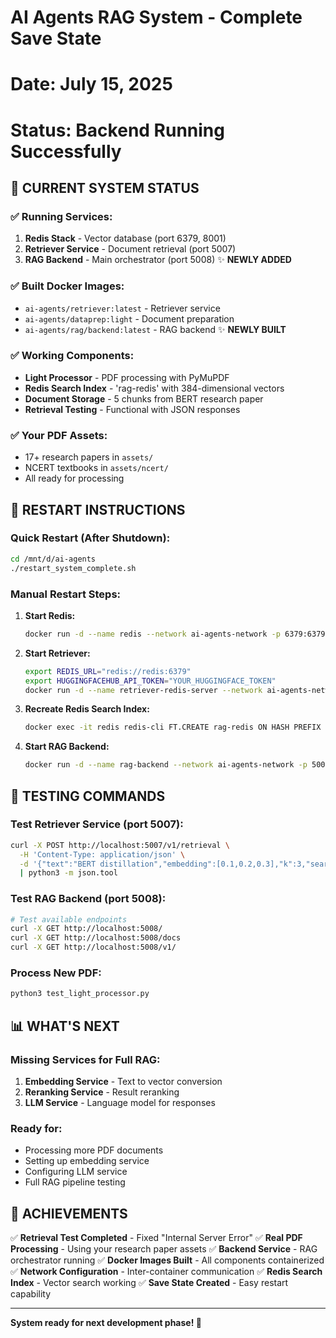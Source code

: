 # AI Agents RAG System - Complete Save State
# Date: July 15, 2025
# Status: Backend Running Successfully

## 🎯 **CURRENT SYSTEM STATUS**

### ✅ **Running Services:**
1. **Redis Stack** - Vector database (port 6379, 8001)
2. **Retriever Service** - Document retrieval (port 5007)
3. **RAG Backend** - Main orchestrator (port 5008) ✨ **NEWLY ADDED**

### ✅ **Built Docker Images:**
- `ai-agents/retriever:latest` - Retriever service
- `ai-agents/dataprep:light` - Document preparation
- `ai-agents/rag/backend:latest` - RAG backend ✨ **NEWLY BUILT**

### ✅ **Working Components:**
- **Light Processor** - PDF processing with PyMuPDF
- **Redis Search Index** - 'rag-redis' with 384-dimensional vectors
- **Document Storage** - 5 chunks from BERT research paper
- **Retrieval Testing** - Functional with JSON responses

### ✅ **Your PDF Assets:**
- 17+ research papers in `assets/`
- NCERT textbooks in `assets/ncert/`
- All ready for processing

## 🔧 **RESTART INSTRUCTIONS**

### **Quick Restart (After Shutdown):**
```bash
cd /mnt/d/ai-agents
./restart_system_complete.sh
```

### **Manual Restart Steps:**
1. **Start Redis:**
   ```bash
   docker run -d --name redis --network ai-agents-network -p 6379:6379 -p 8001:8001 redis/redis-stack:latest
   ```

2. **Start Retriever:**
   ```bash
   export REDIS_URL="redis://redis:6379"
   export HUGGINGFACEHUB_API_TOKEN="YOUR_HUGGINGFACE_TOKEN"
   docker run -d --name retriever-redis-server --network ai-agents-network -p 5007:7000 -e REDIS_URL=$REDIS_URL -e HUGGINGFACEHUB_API_TOKEN=$HUGGINGFACEHUB_API_TOKEN ai-agents/retriever:latest
   ```

3. **Recreate Redis Search Index:**
   ```bash
   docker exec -it redis redis-cli FT.CREATE rag-redis ON HASH PREFIX 1 doc: SCHEMA content TEXT embedding VECTOR FLAT 6 TYPE FLOAT32 DIM 384 DISTANCE_METRIC COSINE
   ```

4. **Start RAG Backend:**
   ```bash
   docker run -d --name rag-backend --network ai-agents-network -p 5008:5008 -e MEGA_SERVICE_PORT=5008 -e EMBEDDING_SERVER_HOST_IP=tei-embedding-service -e EMBEDDING_SERVER_PORT=6006 -e RETRIEVER_SERVICE_HOST_IP=retriever -e RETRIEVER_SERVICE_PORT=5010 -e RERANK_SERVER_HOST_IP=tei-reranking-service -e RERANK_SERVER_PORT=8808 -e LLM_SERVER_HOST_IP=vllm-service -e LLM_SERVER_PORT=9009 ai-agents/rag/backend:latest
   ```

## 🧪 **TESTING COMMANDS**

### **Test Retriever Service (port 5007):**
```bash
curl -X POST http://localhost:5007/v1/retrieval \
  -H 'Content-Type: application/json' \
  -d '{"text":"BERT distillation","embedding":[0.1,0.2,0.3],"k":3,"search_type":"similarity"}' \
  | python3 -m json.tool
```

### **Test RAG Backend (port 5008):**
```bash
# Test available endpoints
curl -X GET http://localhost:5008/
curl -X GET http://localhost:5008/docs
curl -X GET http://localhost:5008/v1/
```

### **Process New PDF:**
```bash
python3 test_light_processor.py
```

## 📊 **WHAT'S NEXT**

### **Missing Services for Full RAG:**
1. **Embedding Service** - Text to vector conversion
2. **Reranking Service** - Result reranking 
3. **LLM Service** - Language model for responses

### **Ready for:**
- Processing more PDF documents
- Setting up embedding service
- Configuring LLM service
- Full RAG pipeline testing

## 🎉 **ACHIEVEMENTS**

✅ **Retrieval Test Completed** - Fixed "Internal Server Error"
✅ **Real PDF Processing** - Using your research paper assets
✅ **Backend Service** - RAG orchestrator running
✅ **Docker Images Built** - All components containerized
✅ **Network Configuration** - Inter-container communication
✅ **Redis Search Index** - Vector search working
✅ **Save State Created** - Easy restart capability

---
**System ready for next development phase! 🚀**
